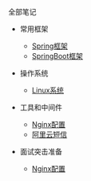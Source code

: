 全部笔记

* 常用框架

  * [Spring框架](Java/Note-Aop.md)
  * [SpringBoot框架](Java/Note-SpringBoot.md)
  
* 操作系统

  * [Linux系统](Java/Note-Linux.md)

  
* 工具和中间件

  * [Nginx配置](Java/Note-Nginx.md)
  * [阿里云短信](Java/Note-Sms.md)

* 面试突击准备

  * [Nginx配置](Java/Note-Interview.md)
